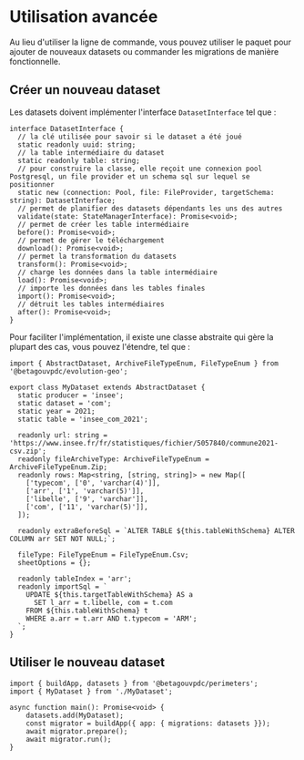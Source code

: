 # Utilisation avancée

Au lieu d'utiliser la ligne de commande, vous pouvez utiliser le paquet pour ajouter de nouveaux datasets ou commander les migrations de manière fonctionnelle.

## Créer un nouveau dataset
Les datasets doivent implémenter l'interface `DatasetInterface` tel que :
```typescript=
interface DatasetInterface {
  // la clé utilisée pour savoir si le dataset a été joué
  static readonly uuid: string;
  // la table intermédiaire du dataset
  static readonly table: string;
  // pour construire la classe, elle reçoit une connexion pool Postgresql, un file provider et un schema sql sur lequel se positionner
  static new (connection: Pool, file: FileProvider, targetSchema: string): DatasetInterface;
  // permet de planifier des datasets dépendants les uns des autres
  validate(state: StateManagerInterface): Promise<void>;
  // permet de créer les table intermédiaire
  before(): Promise<void>;
  // permet de gérer le téléchargement
  download(): Promise<void>;
  // permet la transformation du datasets
  transform(): Promise<void>;
  // charge les données dans la table intermédiaire
  load(): Promise<void>;
  // importe les données dans les tables finales
  import(): Promise<void>;
  // détruit les tables intermédiaires
  after(): Promise<void>;
}
```

Pour faciliter l'implémentation, il existe une classe abstraite qui gère la plupart des cas, vous pouvez l'étendre, tel que :
```typescript=
import { AbstractDataset, ArchiveFileTypeEnum, FileTypeEnum } from '@betagouvpdc/evolution-geo';

export class MyDataset extends AbstractDataset {
  static producer = 'insee';
  static dataset = 'com';
  static year = 2021;
  static table = 'insee_com_2021';

  readonly url: string = 'https://www.insee.fr/fr/statistiques/fichier/5057840/commune2021-csv.zip';
  readonly fileArchiveType: ArchiveFileTypeEnum = ArchiveFileTypeEnum.Zip;
  readonly rows: Map<string, [string, string]> = new Map([
    ['typecom', ['0', 'varchar(4)']],
    ['arr', ['1', 'varchar(5)']],
    ['libelle', ['9', 'varchar']],
    ['com', ['11', 'varchar(5)']],
  ]);

  readonly extraBeforeSql = `ALTER TABLE ${this.tableWithSchema} ALTER COLUMN arr SET NOT NULL;`;

  fileType: FileTypeEnum = FileTypeEnum.Csv;
  sheetOptions = {};

  readonly tableIndex = 'arr';
  readonly importSql = `
    UPDATE ${this.targetTableWithSchema} AS a
      SET l_arr = t.libelle, com = t.com
    FROM ${this.tableWithSchema} t
    WHERE a.arr = t.arr AND t.typecom = 'ARM';
  `;
}
```

## Utiliser le nouveau dataset
```typescript=
import { buildApp, datasets } from '@betagouvpdc/perimeters';
import { MyDataset } from './MyDataset';

async function main(): Promise<void> {
    datasets.add(MyDataset);
    const migrator = buildApp({ app: { migrations: datasets }});
    await migrator.prepare();
    await migrator.run();
}
```
